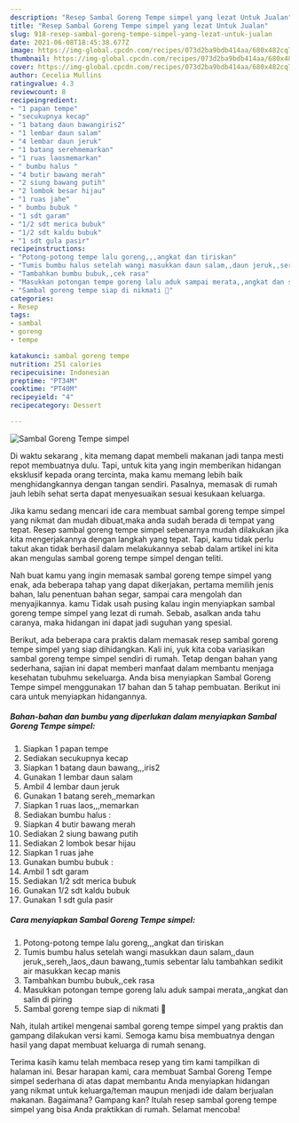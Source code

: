 ```yaml
---
description: "Resep Sambal Goreng Tempe simpel yang lezat Untuk Jualan"
title: "Resep Sambal Goreng Tempe simpel yang lezat Untuk Jualan"
slug: 918-resep-sambal-goreng-tempe-simpel-yang-lezat-untuk-jualan
date: 2021-06-08T18:45:38.677Z
image: https://img-global.cpcdn.com/recipes/073d2ba9bdb414aa/680x482cq70/sambal-goreng-tempe-simpel-foto-resep-utama.jpg
thumbnail: https://img-global.cpcdn.com/recipes/073d2ba9bdb414aa/680x482cq70/sambal-goreng-tempe-simpel-foto-resep-utama.jpg
cover: https://img-global.cpcdn.com/recipes/073d2ba9bdb414aa/680x482cq70/sambal-goreng-tempe-simpel-foto-resep-utama.jpg
author: Cecelia Mullins
ratingvalue: 4.3
reviewcount: 8
recipeingredient:
- "1 papan tempe"
- "secukupnya kecap"
- "1 batang daun bawangiris2"
- "1 lembar daun salam"
- "4 lembar daun jeruk"
- "1 batang serehmemarkan"
- "1 ruas laosmemarkan"
- " bumbu halus "
- "4 butir bawang merah"
- "2 siung bawang putih"
- "2 lombok besar hijau"
- "1 ruas jahe"
- " bumbu bubuk "
- "1 sdt garam"
- "1/2 sdt merica bubuk"
- "1/2 sdt kaldu bubuk"
- "1 sdt gula pasir"
recipeinstructions:
- "Potong-potong tempe lalu goreng,,,angkat dan tiriskan"
- "Tumis bumbu halus setelah wangi masukkan daun salam,,daun jeruk,,sereh,,laos,,daun bawang,,tumis sebentar lalu tambahkan sedikit air masukkan kecap manis"
- "Tambahkan bumbu bubuk,,cek rasa"
- "Masukkan potongan tempe goreng lalu aduk sampai merata,,angkat dan salin di piring"
- "Sambal goreng tempe siap di nikmati 🤗"
categories:
- Resep
tags:
- sambal
- goreng
- tempe

katakunci: sambal goreng tempe 
nutrition: 251 calories
recipecuisine: Indonesian
preptime: "PT34M"
cooktime: "PT40M"
recipeyield: "4"
recipecategory: Dessert

---
```



![Sambal Goreng Tempe simpel](https://img-global.cpcdn.com/recipes/073d2ba9bdb414aa/680x482cq70/sambal-goreng-tempe-simpel-foto-resep-utama.jpg)

Di waktu  sekarang , kita memang dapat membeli makanan jadi tanpa mesti repot membuatnya dulu. Tapi, untuk kita yang ingin memberikan hidangan eksklusif kepada orang tercinta, maka kamu memang lebih baik menghidangkannya dengan tangan sendiri. Pasalnya, memasak di rumah jauh lebih sehat serta dapat menyesuaikan sesuai kesukaan keluarga.

Jika kamu sedang mencari ide cara membuat sambal goreng tempe simpel yang nikmat dan mudah dibuat,maka anda sudah berada di tempat yang tepat. Resep sambal goreng tempe simpel  sebenarnya mudah dilakukan jika kita mengerjakannya dengan langkah yang tepat. Tapi, kamu tidak perlu takut akan tidak berhasil dalam melakukannya 
sebab dalam artikel ini kita akan mengulas sambal goreng tempe simpel dengan teliti.  



Nah buat kamu yang ingin memasak sambal goreng tempe simpel yang enak, ada beberapa tahap yang dapat dikerjakan, pertama memilih jenis bahan, lalu penentuan bahan segar, sampai cara mengolah dan menyajikannya. kamu Tidak usah pusing kalau ingin menyiapkan sambal goreng tempe simpel yang lezat di rumah. Sebab, asalkan anda  tahu caranya, maka hidangan ini dapat jadi suguhan yang spesial.

Berikut, ada beberapa cara praktis  dalam memasak resep sambal goreng tempe simpel yang siap dihidangkan. Kali ini, yuk kita coba variasikan sambal goreng tempe simpel sendiri di rumah. Tetap dengan bahan yang sederhana, sajian ini dapat memberi manfaat dalam membantu menjaga kesehatan tubuhmu sekeluarga. Anda bisa menyiapkan Sambal Goreng Tempe simpel menggunakan 17 bahan dan 5 tahap pembuatan. Berikut ini cara untuk menyiapkan hidangannya.

<!--inarticleads1-->

##### Bahan-bahan dan bumbu yang diperlukan dalam menyiapkan Sambal Goreng Tempe simpel:

1. Siapkan 1 papan tempe
1. Sediakan secukupnya kecap
1. Siapkan 1 batang daun bawang,,,iris2
1. Gunakan 1 lembar daun salam
1. Ambil 4 lembar daun jeruk
1. Gunakan 1 batang sereh,,memarkan
1. Siapkan 1 ruas laos,,,memarkan
1. Sediakan  bumbu halus :
1. Siapkan 4 butir bawang merah
1. Sediakan 2 siung bawang putih
1. Sediakan 2 lombok besar hijau
1. Siapkan 1 ruas jahe
1. Gunakan  bumbu bubuk :
1. Ambil 1 sdt garam
1. Sediakan 1/2 sdt merica bubuk
1. Gunakan 1/2 sdt kaldu bubuk
1. Gunakan 1 sdt gula pasir




<!--inarticleads2-->

##### Cara menyiapkan Sambal Goreng Tempe simpel:

1. Potong-potong tempe lalu goreng,,,angkat dan tiriskan
1. Tumis bumbu halus setelah wangi masukkan daun salam,,daun jeruk,,sereh,,laos,,daun bawang,,tumis sebentar lalu tambahkan sedikit air masukkan kecap manis
1. Tambahkan bumbu bubuk,,cek rasa
1. Masukkan potongan tempe goreng lalu aduk sampai merata,,angkat dan salin di piring
1. Sambal goreng tempe siap di nikmati 🤗




Nah, itulah artikel mengenai  sambal goreng tempe simpel  yang praktis dan gampang dilakukan versi kami. Semoga kamu bisa membuatnya dengan hasil yang dapat membuat keluarga di rumah senang. 

Terima kasih kamu telah membaca resep yang tim kami tampilkan di halaman ini. Besar harapan kami, cara membuat  Sambal Goreng Tempe simpel sederhana di atas dapat membantu Anda menyiapkan hidangan yang nikmat untuk keluarga/teman maupun menjadi ide dalam berjualan makanan. Bagaimana? Gampang kan? Itulah resep sambal goreng tempe simpel yang bisa Anda praktikkan di rumah. Selamat mencoba!

